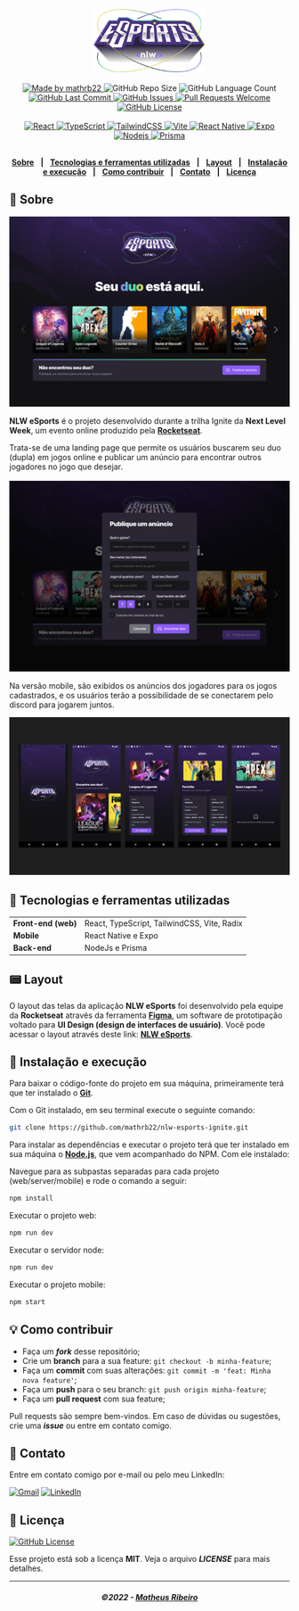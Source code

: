<div align="center">
   <img alt="NLW eSports" src=".github/logo-nlw-esports.svg" width="40%"/>
</div>
<br/>
<div align="center">
   <a href="https://github.com/mathrb22">
      <img alt="Made by mathrb22" src="https://img.shields.io/badge/made%20by-mathrb22-yellow">
   </a>
   <img alt="GitHub Repo Size" src="https://img.shields.io/github/repo-size/mathrb22/nlw-esports-ignite">
   <img alt="GitHub Language Count" src="https://img.shields.io/github/languages/count/mathrb22/nlw-esports-ignite">
   <a href="https://github.com/mathrb22/nlw-esports-ignite/commits/main">
      <img alt="GitHub Last Commit" src="https://img.shields.io/github/last-commit/mathrb22/nlw-esports-ignite">
   </a>
   <a href="https://github.com/mathrb22/nlw-esports-ignite/issues">
      <img alt="GitHub Issues" src="https://img.shields.io/github/issues/mathrb22/nlw-esports-ignite">
   </a>
   <a href="https://github.com/mathrb22/nlw-esports-ignite/pulls">
      <img alt="Pull Requests Welcome" src="https://img.shields.io/badge/PRs-welcome-brightgreen.svg?style=flat-square">
   </a>
   <a href="https://github.com/mathrb22/nlw-esports-ignite/blob/main/LICENSE.md">
      <img alt="GitHub License" src="https://img.shields.io/github/license/mathrb22/nlw-esports-ignite">
   </a>
   </br>
   </br>
   <a href="#-tecnologias-utilizadas">
      <img alt="React" src="https://img.shields.io/badge/react%20-%2320232a.svg?&style=for-the-badge&logo=react&logoColor=%2361DAFB">
      <img alt="TypeScript" src="https://img.shields.io/badge/typescript%20-%23007ACC.svg?&style=for-the-badge&logo=typescript&logoColor=white">
      <img alt="TailwindCSS" src="https://img.shields.io/badge/tailwindcss-%2338B2AC.svg?style=for-the-badge&logo=tailwind-css&logoColor=white">
      <img alt="Vite" src="https://img.shields.io/badge/vite-%23646CFF.svg?style=for-the-badge&logo=vite&logoColor=white">
      <img alt="React Native" src="https://img.shields.io/badge/react_native-%2320232a.svg?style=for-the-badge&logo=react&logoColor=%2361DAFB">
      <img alt="Expo" src="https://img.shields.io/badge/expo-1C1E24?style=for-the-badge&logo=expo&logoColor=#D04A37">
      <img alt="Nodejs" src="https://img.shields.io/badge/node.js-6DA55F?style=for-the-badge&logo=node.js&logoColor=white">
      <img alt="Prisma" src="https://img.shields.io/badge/Prisma-3982CE?style=for-the-badge&logo=Prisma&logoColor=white">
   </a>
</div>

</br>
<div align="center">

[**Sobre**](#-sobre) &nbsp;&nbsp;**|**&nbsp;&nbsp;
[**Tecnologias e ferramentas utilizadas**](#-tecnologias-e-ferramentas-utilizadas) &nbsp;&nbsp;**|**&nbsp;&nbsp;
[**Layout**](#-layout) &nbsp;&nbsp;**|**&nbsp;&nbsp;
[**Instalação e execução**](#-instalação-e-execução) &nbsp;&nbsp;**|**&nbsp;&nbsp;
[**Como contribuir**](#-como-contribuir) &nbsp;&nbsp;**|**&nbsp;&nbsp;
[**Contato**](#-contato) &nbsp;&nbsp;**|**&nbsp;&nbsp;
[**Licença**](#-licença)

</div>

## 📃 Sobre

<img src=".github/landing-web.png" alt="Landing page NLW eSports" />

<br/>

**NLW eSports** é o projeto desenvolvido durante a trilha Ignite da **Next Level Week**, um evento online produzido pela [**Rocketseat**](https://github.com/Rocketseat).

Trata-se de uma landing page que permite os usuários buscarem seu duo (dupla) em jogos online e publicar um anúncio para encontrar outros jogadores no jogo que desejar.
<br/>
<br/>
<img src=".github/create-ad-web.png" alt="Modal de criação de anúncio" />

Na versão mobile, são exibidos os anúncios dos jogadores para os jogos cadastrados, e os usuários terão a possibilidade de se conectarem pelo discord para jogarem juntos.

<img src=".github/mobile-screens.png" alt="Telas do aplicativo mobile" />

## 🚀 Tecnologias e ferramentas utilizadas

<table>
   <tbody>
      <tr>
         <td style="font-weight: bold">Front-end (web)</td>
         <td>React, TypeScript, TailwindCSS, Vite, Radix</td>
      </tr>
      <tr>
         <td style="font-weight: bold">Mobile</td>
         <td>React Native e Expo</td>
      </tr>
      <tr>
         <td style="font-weight: bold">Back-end</td>
         <td>NodeJs e Prisma</td>
      </tr>
   </tbody>
</table>

## 📟 Layout

O layout das telas da aplicação **NLW eSports** foi desenvolvido pela equipe da **Rocketseat** através da ferramenta [**Figma**](https://www.figma.com), um software de prototipação voltado para **UI Design (design de interfaces de usuário)**.
Você pode acessar o layout através deste link: [**NLW eSports**](https://www.figma.com/community/file/1150897317533332617).

## 🔧 Instalação e execução

Para baixar o código-fonte do projeto em sua máquina, primeiramente terá que ter instalado o [**Git**](https://git-scm.com/).

Com o Git instalado, em seu terminal execute o seguinte comando:

```bash
git clone https://github.com/mathrb22/nlw-esports-ignite.git
```

Para instalar as dependências e executar o projeto terá que ter instalado em sua máquina o [**Node.js**](https://nodejs.org/en/), que vem acompanhado do NPM. Com ele instalado:

Navegue para as subpastas separadas para cada projeto (web/server/mobile) e rode o comando a seguir:

```bash
npm install
```

Executar o projeto web:

```bash
npm run dev

```

Executar o servidor node:

```bash
npm run dev

```

Executar o projeto mobile:

```bash
npm start

```

## 💡 Como contribuir

- Faça um **_fork_** desse repositório;
- Crie um **branch** para a sua feature: `git checkout -b minha-feature`;
- Faça um **commit** com suas alterações: `git commit -m 'feat: Minha nova feature'`;
- Faça um **push** para o seu branch: `git push origin minha-feature`;
- Faça um **pull request** com sua feature;

Pull requests são sempre bem-vindos. Em caso de dúvidas ou sugestões, crie uma _**issue**_ ou entre em contato comigo.

## 📲 Contato

Entre em contato comigo por e-mail ou pelo meu LinkedIn:

<a href="mailto:math.ribeiro.dev@gmail.com"><img src="https://img.shields.io/badge/Gmail-D14836?style=for-the-badge&logo=gmail&logoColor=white" alt="Gmail"/></a>
<a href="https://www.linkedin.com/in/matheus-ribeiro-dev/"><img src="https://img.shields.io/badge/linkedin%20-%230077B5.svg?&style=for-the-badge&logo=linkedin&logoColor=white" alt="LinkedIn"/></a>

## 📝 Licença

<a href="https://github.com/mathrb22/nlw-esports-ignite/blob/main/LICENSE">
    <img alt="GitHub License" src="https://img.shields.io/github/license/mathrb22/nlw-esports-ignite">
</a>

Esse projeto está sob a licença **MIT**. Veja o arquivo _**LICENSE**_ para mais detalhes.

---

<h5 align="center">
  &copy;2022 - <a href="https://github.com/mathrb22/">Matheus Ribeiro</a>
</h5>
